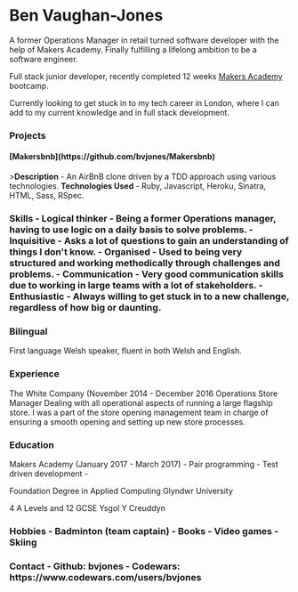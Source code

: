 Ben Vaughan-Jones
==================
A former Operations Manager in retail turned software developer with the help of Makers Academy. Finally fulfilling a lifelong ambition to be a software engineer.

Full stack junior developer, recently completed 12 weeks [Makers Academy](http://www.makersacademy.com/) bootcamp.

Currently looking to get stuck in to my tech career in London, where I can add to my current knowledge and in full stack development.

<h3>Projects</h3>
<h4>[Makersbnb](https://github.com/bvjones/Makersbnb)</h4>
><b>Description</b> - An AirBnB clone driven by a TDD approach using various technologies.      
<b>Technologies Used</b> - Ruby, Javascript, Heroku, Sinatra, HTML, Sass, RSpec.

<h3>Skills
- <b>Logical thinker</b> - Being a former Operations manager, having to use logic on a daily basis to solve problems.
- <b>Inquisitive</b> - Asks a lot of questions to gain an understanding of things I don't know.
- <b>Organised</b> - Used to being very structured and working methodically through challenges and problems.
- <b>Communication</b> - Very good communication skills due to working in large teams with a lot of stakeholders.
- <b>Enthusiastic</b> - Always willing to get stuck in to a new challenge, regardless of how big or daunting.

<h3>Bilingual</h3>
First language Welsh speaker, fluent in both Welsh and English.

<h3>Experience</h3>
The White Company (November 2014 - December 2016
Operations Store Manager
Dealing with all operational aspects of running a large flagship store. I was a part of the store opening management team in charge of ensuring a smooth opening and setting up new store processes.

<h3>Education</h3>
Makers Academy (January 2017 - March 2017)
- Pair programming
- Test driven development
-

Foundation Degree in Applied Computing
Glyndwr University

4 A Levels and 12 GCSE
Ysgol Y Creuddyn

<h3>Hobbies
- Badminton (team captain)
- Books
- Video games
- Skiing

<h3>Contact
- Github: bvjones
- Codewars: https://www.codewars.com/users/bvjones

